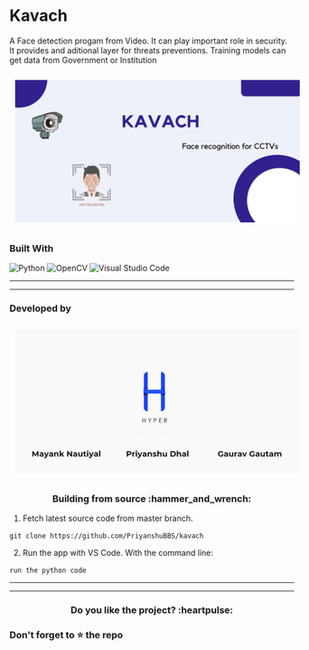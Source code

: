 # Kavach

A Face detection progam from Video. It can play important role in security.<br>
It provides and aditional layer for threats preventions. Training models can get data from Government or Institution <br><br>
     <img src="https://github.com/PriyanshuBBS/Media/blob/master/KAVACH_page-0001.jpg" alt="SIMZER" style="margin:10px 10px">


### Built With
![Python](https://img.shields.io/badge/python-3670A0?style=for-the-badge&logo=python&logoColor=ffdd54)
![OpenCV](https://img.shields.io/badge/opencv-%23white.svg?style=for-the-badge&logo=opencv&logoColor=white) 
![Visual Studio Code](https://img.shields.io/badge/Visual%20Studio%20Code-0078d7.svg?style=for-the-badge&logo=visual-studio-code&logoColor=white)

---

---
### Developed by

<img src="https://github.com/PriyanshuBBS/Media/blob/master/Screenshot%202023-11-18%20131230.png" alt="SIMZER" style="margin:10px 10px">

<h3 align="center">Building from source :hammer_and_wrench:</h3>

1. Fetch latest source code from master branch.
```
git clone https://github.com/PriyanshuBBS/kavach
```

2. Run the app with VS Code. With the command line:

```
run the python code
```

---

---

<h3 align="center">Do you like the project? :heartpulse:	</h3>

<h3>Don't forget to ⭐ the repo</h3>
